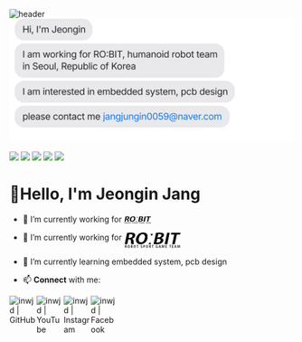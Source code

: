![header](https://capsule-render.vercel.app/api?type=slice&color=auto&height=150&section=header&text=Jeongin%20Jang's%20Github&fontSize=50)
[![](https://github.com/inwjd/inwjd/blob/main/chat.svg)](mailto:jangjungin0059@naver.com)


  <img src="https://img.shields.io/badge/C-A8B9CC?style=flat&logo=c&logoColor=white"/> <img src="https://img.shields.io/badge/C++-00599C?style=flat&logo=cplusplus&logoColor=white"/> <img src="https://img.shields.io/badge/Ros-22314E?style=flat&logo=ros&logoColor=white"/> <img src="https://img.shields.io/badge/Altium-A5915F?&style=flat&logo=Altium Designer&logoColor=white"/> <img src="https://img.shields.io/badge/CubeIDE-01B4E4?&style=flat&logo=stmicroelectronics&logoColor=white"/>

# 👋Hello, I'm Jeongin Jang
<div>
  
- 🔭 I’m currently working for [<img align="center" alt="RO:BIT | RO:BIT" width="48px" src="https://github.com/inwjd/inwjd/blob/035201c12788ff801bb3fb3dbba5b6dacccf9231/images/robit%20-%20black.png" />][ROBIT]

[ROBIT]: https://github.com/ROBIT-KOR-teamHumanoid

- 🔭 I’m currently working for <a href="https://github.com/ROBIT-KOR-teamHumanoid"><img src="https://github.com/inwjd/inwjd/blob/035201c12788ff801bb3fb3dbba5b6dacccf9231/images/robit%20-%20black.png" height = "30" align = "middle"/></a></p> 
  
- 🌱 I’m currently learning embedded system, pcb design
  
- 📫 __Connect__ with me:

[<img align="left" alt="inwjd | GitHub" width="48px" src="https://img.icons8.com/material-outlined/48/github.png" />][GitHub]
[<img align="left" alt="inwjd | YouTube" width="48px" src="https://img.icons8.com/material-rounded/48/youtube-play.png" />][YouTube]
[<img align="left" alt="inwjd | Instagram" width="48px" src="https://img.icons8.com/material-outlined/48/instagram-new--v1.png" />][instagram]
[<img align="left" alt="inwjd | Facebook" width="48px" src="https://img.icons8.com/material-rounded/48/facebook.png" />][Facebook]

[GitHub]: https://github.com/inwjd
[YouTube]: https://www.youtube.com/@ROBIT_KOREA
[instagram]: https://instagram.com/wjddls0603
[Facebook]: https://facebook.com/kwrobit
